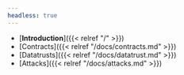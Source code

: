 ```yaml
---
headless: true
---
```


- [**Introduction**]({{< relref "/" >}})
- [Contracts]({{< relref "/docs/contracts.md" >}})
- [Datatrusts]({{< relref "/docs/datatrust.md" >}})
- [Attacks]({{< relref "/docs/attacks.md" >}})

